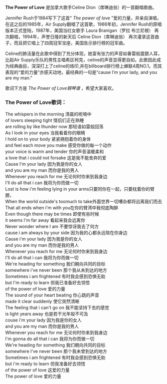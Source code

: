 

**The Power of Love** 是加拿大歌手Celine Dion（席琳迪翁）的一首翻唱歌曲。

  
Jennifer Rush于1984写下了这首“ _The power of love_ ”爱的力量，并亲自演唱，在这之后的1985年，Air
Supply翻唱了这首歌，1986年初，Jennifer Rush的原唱版本正式登陆，1987年，美国当红女歌手 Laura Branigan（罗拉
布兰尼根） 再次翻唱，1994年，声誉日隆的新天后 Celine Dion（席琳迪翁）
再次灌录这首曲子，而且把它唱上了四周冠军宝座，美国告示排行榜的冠军曲。

  
Celine的肺活量在此歌中得到了充分体现，她富有张力的声音如春雷般震颤人耳，比起Air
Supply乐队的男性主唱希区柯克，celine的声音显得更自如。此歌因此成为经典曲目，深深打上了celine的烙印,并在billboard排行榜上蝉联4周NO.1。而其表现的“爱的力量”亦感天动地，最经典的一句是“cause
I’m your lady, and you are my man."

  
歌词下方是 _The Power of Love钢琴谱_ ，希望大家喜欢。

### The Power of Love歌词：

The whispers in the morning 清晨的呢喃中  
of lovers sleeping tight 情侣们正在熟睡  
are rolling by like thunder now 那轻语如雷般回荡  
As I look in your eyes 当我看着你的眼睛  
I hold on to your body 紧紧拥抱着你的身体  
and feel each move you make 感受你做的每一个动作  
your voice is warm and tender 你的声音温暖柔和  
a love that i could not forsake 这是我不能舍弃的爱  
Cause I'm your lady 因为我是你的女人  
and you are my man 而你是我的男人  
Whenever you reach for me 无论何时你来到我身边  
I'll do all that i can 我将为你而做一切  
Lost is how i'm feeling lying in your arms只要同你在一起，只要枕着你的臂膀，  
When the world outside's toomuch to take外面世界一切嘈杂都将远离我们而去  
That all ends when i'm with you在你的臂湾中我彻底陶醉  
Even though there may be times 即使有些时候  
it seems I'm far away 看起来我会远离你  
Never wonder where I am 不要惊讶我去了何方  
cause i am always by your side 因为我的心都永远陪在你身边  
Cause i'm your lady 因为我是你的女人  
and you are my man 而你是我的男人  
Whenever you reach for me 无论何时你来到我身边  
I'll do all that i can 我将为你而做一切  
We're heading for something 我们朝向共同的目标  
somewhere i've never been 那个我从未到达的地方  
Sometimes i am frightened 有时我会感到恐惧无助  
but I'm ready to learn 但我已准备好去领悟  
of the power of love 爱的力量  
The sound of your heart beating 你心跳的声音  
made it clear suddenly 使它突然清晰  
The feeling that i can't go on 我不能坚持下去的感觉  
is light years away 也是若干光年般不可及  
couse i'm your lady 因为我是你的女人  
and you are my man 而你是我的男人  
Whenever you reach for me 无论何时你来到我身边  
I'm gonna do all that i can 我将为你而做一切  
We're heading for something 我们朝向共同的目标  
somewhere I've never been 那个我未曾到达的地方  
Sometimes i am frightened 有时我会感到恐惧无助  
but i'm ready to learn 但我准备好去领悟  
of the power of love 这爱的力量  
The power of love 爱的力量

